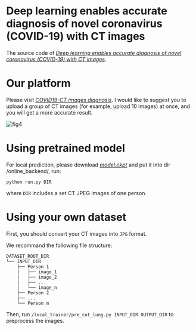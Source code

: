 # Deep learning enables accurate diagnosis of novel coronavirus (COVID-19) with CT images
The source code of [*Deep learning enables accurate diagnosis of novel coronavirus (COVID-19) with CT images*](https://www.medrxiv.org/content/10.1101/2020.02.23.20026930v1).

# Our platform
Please visit [*COVID19-CT images diagnosis*](http://biomed.nscc-gz.cn:8901/dist/index.html#/user/modelList).
I would like to suggest you to upload a group of CT images (for example, upload 10 images) at once, and you will get a more accurate result.

![fig4](https://github.com/SY575/COVID19-CT/tree/main/demo_for_our_server/demo/fig4.jpg)

# Using pretrained model
For local prediction, please download [*model.ckpt*](https://drive.google.com/file/d/1vGOnn_KPy9InVgGdymivurewcWIK5f0X/view?usp=sharing) and put it into dir /online_backend/, run:
```
python run.py DIR
```
where `DIR` includes a set CT JPEG images of one person.

# Using your own dataset
First, you should convert your CT images into `JPG` format.

We recommand the following file structure:

    DATASET_ROOT_DIR
    └── INPUT_DIR
        ├── Person 1
        |   ├── image_1
        |   ├── image_2
        |   ├── ...
        |   └── image_n
        ├── Person 2
        ├── ...
        └── Person m

Then, run `/local_trainer/pre_cut_lung.py INPUT_DIR OUTPUT_DIR` to preprocess the images.
